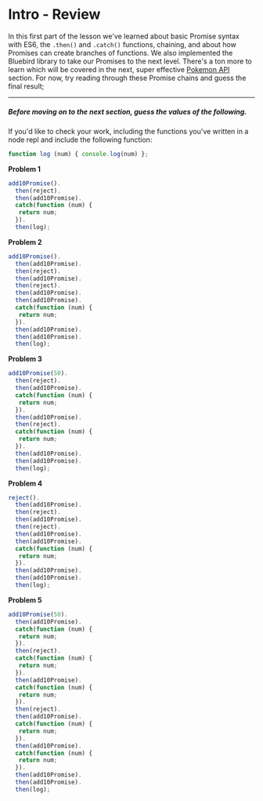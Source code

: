 # Intro - Review

In this first part of the lesson we've learned about basic Promise syntax with ES6, the `.then()` and `.catch()` functions, chaining, and about how Promises can create branches of functions. We also implemented the Bluebird library to take our Promises to the next level. There's a ton more to learn which will be covered in the next, super effective [Pokemon API](http://pokeapi.co/) section. For now, try reading through these Promise chains and guess the final result;

* * *

##### Before moving on to the next section, guess the values of the following.

If you'd like to check your work, including the functions you've written in a node repl and include the following function:

```javascript
function log (num) { console.log(num) };
```

__Problem 1__
```javascript
add10Promise().
  then(reject).
  then(add10Promise).
  catch(function (num) {
   return num;
  }).
  then(log);
```

__Problem 2__
```javascript
add10Promise().
  then(add10Promise).
  then(reject).
  then(add10Promise).
  then(reject).
  then(add10Promise).
  then(add10Promise).
  catch(function (num) {
   return num;
  }).
  then(add10Promise).
  then(add10Promise).
  then(log);
```

__Problem 3__
```javascript
add10Promise(50).
  then(reject).
  then(add10Promise).
  catch(function (num) {
   return num;
  }).
  then(add10Promise).
  then(reject).
  catch(function (num) {
   return num;
  }).
  then(add10Promise).
  then(add10Promise).
  then(log);
```

__Problem 4__
```javascript
reject().
  then(add10Promise).
  then(reject).
  then(add10Promise).
  then(reject).
  then(add10Promise).
  then(add10Promise).
  catch(function (num) {
   return num;
  }).
  then(add10Promise).
  then(add10Promise).
  then(log);
```

__Problem 5__
```javascript
add10Promise(50).
  then(add10Promise).
  catch(function (num) {
   return num;
  }).
  then(reject).
  catch(function (num) {
   return num;
  }).
  then(add10Promise).
  catch(function (num) {
   return num;
  }).
  then(reject).
  then(add10Promise).
  catch(function (num) {
   return num;
  }).
  then(add10Promise).
  catch(function (num) {
   return num;
  }).
  then(add10Promise).
  then(add10Promise).
  then(log);
```